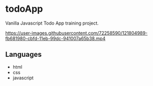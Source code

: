 # todoApp
Vanilla Javascript Todo App training project.

https://user-images.githubusercontent.com/72258590/121804989-fb681980-cbfd-11eb-99dc-941007a65b38.mp4

## Languages
<ul>
<li>html</li>
<li>css</li>
<li>javascript</li>
</ul>
